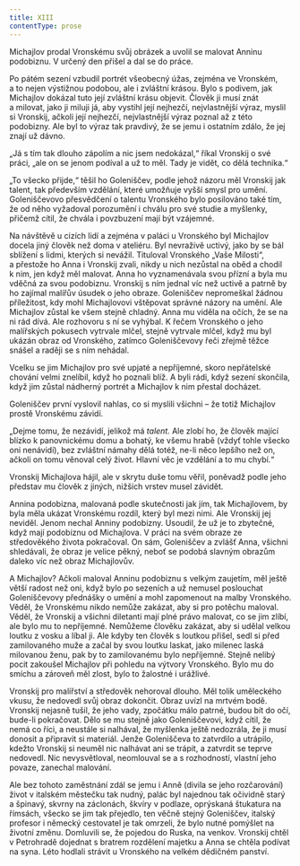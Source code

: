 ```yaml
---
title: XIII
contentType: prose
---
```


Michajlov prodal Vronskému svůj obrázek a uvolil se malovat Anninu podobiznu. V určený den přišel a dal se do práce.

Po pátém sezení vzbudil portrét všeobecný úžas, zejména ve Vronském, a to nejen výstižnou podobou, ale i zvláštní krásou. Bylo s podivem, jak Michajlov dokázal tuto její zvláštní krásu objevit. Člověk ji musí znát a milovat, jako ji miluji já, aby vystihl její nejhezčí, nejvlastnější výraz, myslil si Vronskij, ačkoli její nejhezčí, nejvlastnější výraz poznal až z této podobizny. Ale byl to výraz tak pravdivý, že se jemu i ostatním zdálo, že jej znají už dávno.

„Já s tím tak dlouho zápolím a nic jsem nedokázal,“ říkal Vronskij o své práci, „ale on se jenom podíval a už to měl. Tady je vidět, co dělá technika.“

„To všecko přijde,“ těšil ho Goleniščev, podle jehož názoru měl Vronskij jak talent, tak především vzdělání, které umožňuje vyšší smysl pro umění. Goleniščevovo přesvědčení o talentu Vronského bylo posilováno také tím, že od něho vyžadoval porozumění i chválu pro své studie a myšlenky, přičemž cítil, že chvála i povzbuzení mají být vzájemné.

Na návštěvě u cizích lidí a zejména v paláci u Vronského byl Michajlov docela jiný člověk než doma v ateliéru. Byl nevraživě uctivý, jako by se bál sblížení s lidmi, kterých si nevážil. Tituloval Vronského „Vaše Milosti“, a přestože ho Anna i Vronskij zvali, nikdy u nich nezůstal na oběd a chodil k nim, jen když měl malovat. Anna ho vyznamenávala svou přízní a byla mu vděčná za svou podobiznu. Vronskij s ním jednal víc než uctivě a patrně by ho zajímal malířův úsudek o jeho obraze. Goleniščev nepromeškal žádnou příležitost, kdy mohl Michajlovovi vštěpovat správné názory na umění. Ale Michajlov zůstal ke všem stejně chladný. Anna mu viděla na očích, že se na ni rád dívá. Ale rozhovoru s ní se vyhýbal. K řečem Vronského o jeho malířských pokusech vytrvale mlčel, stejně vytrvale mlčel, když mu byl ukázán obraz od Vronského, zatímco Goleniščevovy řeči zřejmě těžce snášel a raději se s ním nehádal.

Vcelku se jim Michajlov pro své upjaté a nepříjemné, skoro nepřátelské chování velmi znelíbil, když ho poznali blíž. A byli rádi, když sezení skončila, když jim zůstal nádherný portrét a Michajlov k nim přestal docházet.

Goleniščev první vyslovil nahlas, co si myslili všichni – že totiž Michajlov prostě Vronskému závidí.

„Dejme tomu, že nezávidí, jelikož má _talent._ Ale zlobí ho, že člověk mající blízko k panovnickému domu a bohatý, ke všemu hrabě (vždyť tohle všecko oni nenávidí), bez zvláštní námahy dělá totéž, ne-li něco lepšího než on, ačkoli on tomu věnoval celý život. Hlavní věc je vzdělání a to mu chybí.“

Vronskij Michajlova hájil, ale v skrytu duše tomu věřil, poněvadž podle jeho představ mu člověk z jiných, nižších vrstev musel závidět.

Annina podobizna, malovaná podle skutečnosti jak jím, tak Michajlovem, by byla měla ukázat Vronskému rozdíl, který byl mezi nimi. Ale Vronskij jej neviděl. Jenom nechal Anniny podobizny. Usoudil, že už je to zbytečné, když mají podobiznu od Michajlova. V práci na svém obraze ze středověkého života pokračoval. On sám, Goleniščev a zvlášť Anna, všichni shledávali, že obraz je velice pěkný, neboť se podobá slavným obrazům daleko víc než obraz Michajlovův.

A Michajlov? Ačkoli maloval Anninu podobiznu s velkým zaujetím, měl ještě větší radost než oni, když bylo po sezeních a už nemusel poslouchat Goleniščevovy přednášky o umění a mohl zapomenout na malby Vronského. Věděl, že Vronskému nikdo nemůže zakázat, aby si pro potěchu maloval. Věděl, že Vronskij a všichni diletanti mají plné právo malovat, co se jim zlíbí, ale bylo mu to nepříjemné. Nemůžeme člověku zakázat, aby si udělal velkou loutku z vosku a líbal ji. Ale kdyby ten člověk s loutkou přišel, sedl si před zamilovaného muže a začal by svou loutku laskat, jako milenec laská milovanou ženu, pak by to zamilovanému bylo nepříjemné. Stejně nelibý pocit zakoušel Michajlov při pohledu na výtvory Vronského. Bylo mu do smíchu a zároveň měl zlost, bylo to žalostné i urážlivé.

Vronskij pro malířství a středověk nehoroval dlouho. Měl tolik uměleckého vkusu, že nedovedl svůj obraz dokončit. Obraz uvízl na mrtvém bodě. Vronskij nejasně tušil, že jeho vady, zpočátku málo patrné, budou bít do očí, bude-li pokračovat. Dělo se mu stejně jako Goleniščevovi, když cítil, že nemá co říci, a neustále si nalhával, že myšlenka ještě nedozrála, že ji musí donosit a připravit si materiál. Jenže Goleniščeva to zatvrdilo a utrápilo, kdežto Vronskij si neuměl nic nalhávat ani se trápit, a zatvrdit se teprve nedovedl. Nic nevysvětloval, neomlouval se a s rozhodností, vlastní jeho povaze, zanechal malování.

Ale bez tohoto zaměstnání zdál se jemu i Anně (divila se jeho rozčarování) život v italském městečku tak nudný, palác byl najednou tak očividně starý a špinavý, skvrny na záclonách, škvíry v podlaze, oprýskaná štukatura na římsách, všecko se jim tak přejedlo, ten věčně stejný Goleniščev, italský profesor i německý cestovatel je tak omrzeli, že bylo nutné pomýšlet na životní změnu. Domluvili se, že pojedou do Ruska, na venkov. Vronskij chtěl v Petrohradě dojednat s bratrem rozdělení majetku a Anna se chtěla podívat na syna. Léto hodlali strávit u Vronského na velkém dědičném panství.
